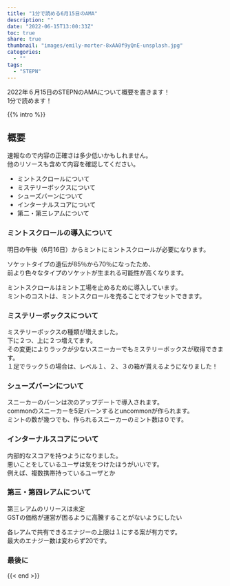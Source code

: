 ```yaml
---
title: "1分で読める6月15日のAMA"
description: ""
date: "2022-06-15T13:00:33Z"
toc: true
share: true
thumbnail: "images/emily-morter-8xAA0f9yQnE-unsplash.jpg"
categories:
  - ""
tags:
  - "STEPN"
---
```


2022年６月15日のSTEPNのAMAについて概要を書きます！  
1分で読めます！

<!--more-->

{{% intro %}} 

## 概要

速報なので内容の正確さは多少低いかもしれません。  
他のリソースも含めて内容を確認してください。  

- ミントスクロールについて
- ミステリーボックスについて
- シューズバーンについて
- インターナルスコアについて
- 第二・第三レアムについて

### ミントスクロールの導入について

明日の午後（6月16日）からミントにミントスクロールが必要になります。  

ソケットタイプの遺伝が85％から70％になったため、  
前より色々なタイプのソケットが生まれる可能性が高くなります。  

ミントスクロールはミント工場を止めるために導入しています。  
ミントのコストは、ミントスクロールを売ることでオフセットできます。
  
### ミステリーボックスについて

ミステリーボックスの種類が増えました。  
下に２つ、上に２つ増えてます。  
その変更によりラックが少ないスニーカーでもミステリーボックスが取得できます。  
１足でラック５の場合は、レベル１、２、３の箱が貰えるようになりました！

### シューズバーンについて

スニーカーのバーンは次のアップデートで導入されます。  
commonのスニーカーを5足バーンするとuncommonが作られます。  
ミントの数が幾つでも、作られるスニーカーのミント数は０です。

### インターナルスコアについて

内部的なスコアを持つようになりました。  
悪いことをしているユーザは気をつけたほうがいいです。  
例えば、複数携帯持っているユーザとか  

### 第三・第四レアムについて

第三レアムのリリースは未定  
GSTの価格が運営が困るように高騰することがないようにしたい

各レアムで共有できるエナジーの上限は１にする案が有力です。  
最大のエナジー数は変わらず20です。

### 最後に

{{< end >}}




